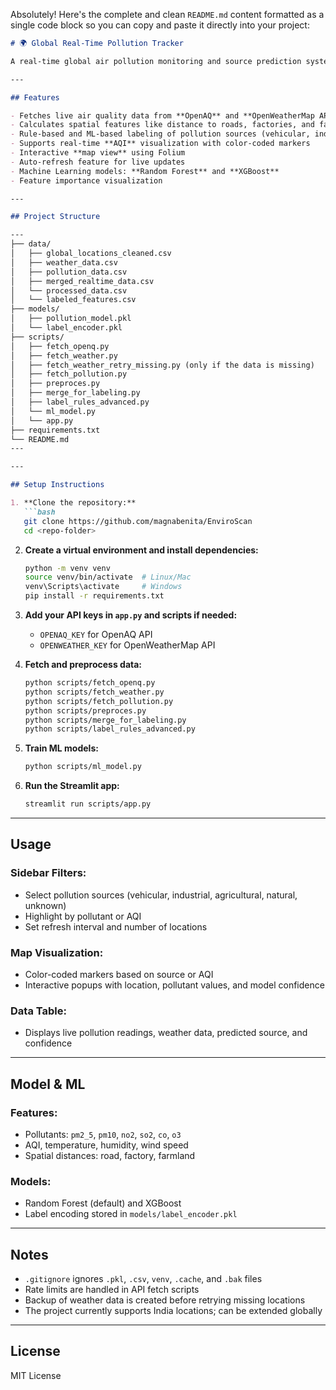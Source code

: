 Absolutely! Here's the complete and clean `README.md` content formatted as a single code block so you can copy and paste it directly into your project:

```markdown
# 🌍 Global Real-Time Pollution Tracker

A real-time global air pollution monitoring and source prediction system built using Python, Streamlit, and machine learning. This project fetches live air quality and weather data, processes it, predicts pollution sources using ML models, and visualizes the results on an interactive map.

---

## Features

- Fetches live air quality data from **OpenAQ** and **OpenWeatherMap APIs**
- Calculates spatial features like distance to roads, factories, and farmlands
- Rule-based and ML-based labeling of pollution sources (vehicular, industrial, agricultural, natural, unknown)
- Supports real-time **AQI** visualization with color-coded markers
- Interactive **map view** using Folium
- Auto-refresh feature for live updates
- Machine Learning models: **Random Forest** and **XGBoost**
- Feature importance visualization

---

## Project Structure

---
├── data/
│   ├── global_locations_cleaned.csv
│   ├── weather_data.csv
│   ├── pollution_data.csv
│   ├── merged_realtime_data.csv
│   └── processed_data.csv
│   └── labeled_features.csv
├── models/
│   ├── pollution_model.pkl
│   └── label_encoder.pkl
├── scripts/
│   ├── fetch_openq.py
│   ├── fetch_weather.py
│   ├── fetch_weather_retry_missing.py (only if the data is missing)
│   ├── fetch_pollution.py
│   ├── preproces.py
│   ├── merge_for_labeling.py
│   ├── label_rules_advanced.py
│   └── ml_model.py
│   └── app.py
├── requirements.txt
└── README.md
---

---

## Setup Instructions

1. **Clone the repository:**
   ```bash
   git clone https://github.com/magnabenita/EnviroScan
   cd <repo-folder>
   ```

2. **Create a virtual environment and install dependencies:**
   ```bash
   python -m venv venv
   source venv/bin/activate  # Linux/Mac
   venv\Scripts\activate     # Windows
   pip install -r requirements.txt
   ```

3. **Add your API keys in `app.py` and scripts if needed:**
   - `OPENAQ_KEY` for OpenAQ API
   - `OPENWEATHER_KEY` for OpenWeatherMap API

4. **Fetch and preprocess data:**
   ```bash
   python scripts/fetch_openq.py
   python scripts/fetch_weather.py
   python scripts/fetch_pollution.py
   python scripts/preproces.py
   python scripts/merge_for_labeling.py
   python scripts/label_rules_advanced.py
   ```

5. **Train ML models:**
   ```bash
   python scripts/ml_model.py
   ```

6. **Run the Streamlit app:**
   ```bash
   streamlit run scripts/app.py
   ```

---

## Usage

### Sidebar Filters:
- Select pollution sources (vehicular, industrial, agricultural, natural, unknown)
- Highlight by pollutant or AQI
- Set refresh interval and number of locations

### Map Visualization:
- Color-coded markers based on source or AQI
- Interactive popups with location, pollutant values, and model confidence

### Data Table:
- Displays live pollution readings, weather data, predicted source, and confidence

---

## Model & ML

### Features:
- Pollutants: `pm2_5`, `pm10`, `no2`, `so2`, `co`, `o3`
- AQI, temperature, humidity, wind speed
- Spatial distances: road, factory, farmland

### Models:
- Random Forest (default) and XGBoost
- Label encoding stored in `models/label_encoder.pkl`

---

## Notes

- `.gitignore` ignores `.pkl`, `.csv`, `venv`, `.cache`, and `.bak` files
- Rate limits are handled in API fetch scripts
- Backup of weather data is created before retrying missing locations
- The project currently supports India locations; can be extended globally

---

## License

MIT License
```
